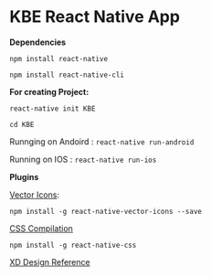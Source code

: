 # KBE React Native App

**Dependencies**
 
	npm install react-native

	npm install react-native-cli



**For creating Project:**

	react-native init KBE

	cd KBE

Runnging on Andoird : 
	`react-native run-android`


Running on IOS :
	`react-native run-ios`




**Plugins**

[Vector Icons](https://github.com/oblador/react-native-vector-icons):

`npm install -g react-native-vector-icons --save`

[CSS Compilation](https://github.com/sabeurthabti/react-native-css)

`npm install -g react-native-css`


[XD Design Reference](https://xd.adobe.com/view/2322e03c-07b6-41bf-a402-97c040f5c564/)
